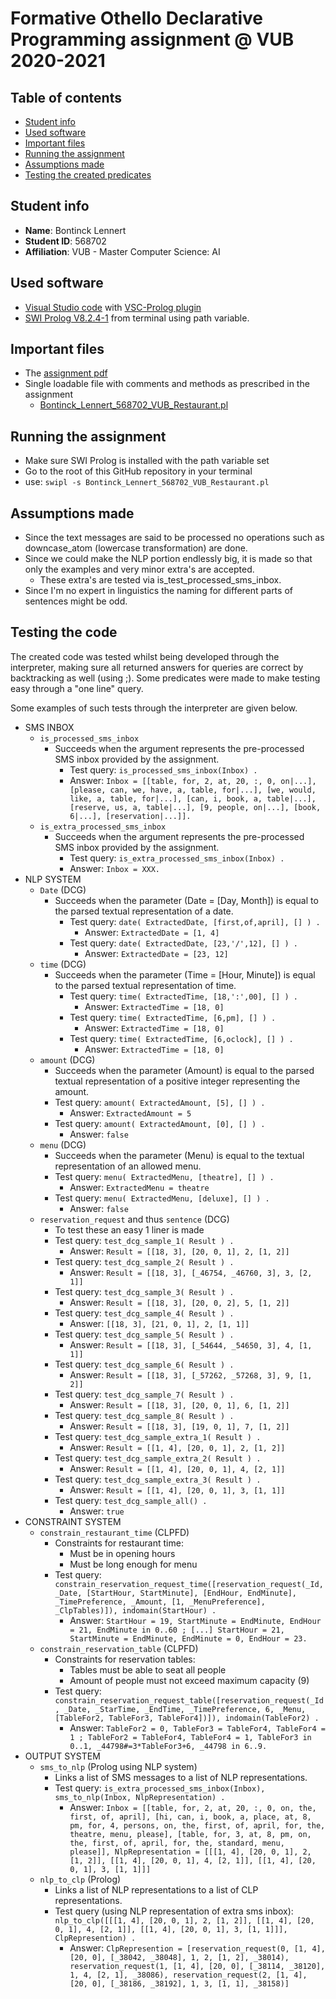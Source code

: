 # Formative Othello Declarative Programming assignment @ VUB 2020-2021 

## Table of contents
- [Student info](#student-info)
- [Used software](#used-software)
- [Important files](#important-files)
- [Running the assignment](#running-the-assignment)
- [Assumptions made](#assumptions-made)
- [Testing the created predicates](#testing-the-created-predicates)

## Student info
- **Name**: Bontinck Lennert
- **Student ID**: 568702
- **Affiliation**: VUB - Master Computer Science: AI

## Used software
- [Visual Studio code](https://code.visualstudio.com/Download) with [VSC-Prolog plugin](https://marketplace.visualstudio.com/items?itemName=arthurwang.vsc-prolog)
- [SWI Prolog V8.2.4-1](https://www.swi-prolog.org/download/stable) from terminal using path variable.

## Important files
- The [assignment pdf](assignment.pdf)
- Single loadable file with comments and methods as prescribed in the assignment
   - [Bontinck_Lennert_568702_VUB_Restaurant.pl](Bontinck_Lennert_568702_VUB_Restaurant.pl)

## Running the assignment
- Make sure SWI Prolog is installed with the path variable set
- Go to the root of this GitHub repository in your terminal
- use:  ```swipl -s Bontinck_Lennert_568702_VUB_Restaurant.pl```

## Assumptions made
   - Since the text messages are said to be processed no operations such as downcase_atom (lowercase transformation) are done.
   - Since we could make the NLP portion endlessly big, it is made so that only the examples and very minor extra's are accepted.
      - These extra's are tested via is_test_processed_sms_inbox.
   - Since I'm no expert in linguistics the naming for different parts of sentences might be odd.

## Testing the code

The created code was tested whilst being developed through the interpreter, making sure all returned answers for queries are correct by backtracking as well (using ;). Some predicates were made to make testing easy through a "one line" query.

Some examples of such tests through the interpreter are given below.

- SMS INBOX
   - ```is_processed_sms_inbox```
      - Succeeds when the argument represents the pre-processed SMS inbox provided by the assignment.
         - Test query: ```is_processed_sms_inbox(Inbox) .```
         - Answer: ```Inbox = [[table, for, 2, at, 20, :, 0, on|...], [please, can, we, have, a, table, for|...], [we, would, like, a, table, for|...], [can, i, book, a, table|...], [reserve, us, a, table|...], [9, people, on|...], [book, 6|...], [reservation|...]].```
   - ```is_extra_processed_sms_inbox```
      - Succeeds when the argument represents the pre-processed SMS inbox provided by the assignment.
         - Test query: ```is_extra_processed_sms_inbox(Inbox) .```
         - Answer: ```Inbox = XXX.```
- NLP SYSTEM
   -  ```Date``` (DCG)
      - Succeeds when the parameter (Date = [Day, Month]) is equal to the parsed textual representation of a date.
         - Test query: ```date( ExtractedDate, [first,of,april], [] ) .```
            - Answer: ```ExtractedDate = [1, 4]```
         - Test query: ```date( ExtractedDate, [23,'/',12], [] ) .```
            - Answer: ```ExtractedDate = [23, 12]```
   - ```time``` (DCG)
      - Succeeds when the parameter (Time = [Hour, Minute]) is equal to the parsed textual representation of time.
         - Test query: ```time( ExtractedTime, [18,':',00], [] ) .```
            - Answer: ```ExtractedTime = [18, 0]```
        - Test query: ```time( ExtractedTime, [6,pm], [] ) .```
           - Answer: ```ExtractedTime = [18, 0]```
        - Test query: ```time( ExtractedTime, [6,oclock], [] ) .```
           - Answer: ```ExtractedTime = [18, 0]```
   -  ```amount``` (DCG)
      -  Succeeds when the parameter (Amount) is equal to the parsed textual representation of a positive integer representing the amount.
      -  Test query: ```amount( ExtractedAmount, [5], [] ) .```
         - Answer: ```ExtractedAmount = 5```
      -  Test query: ```amount( ExtractedAmount, [0], [] ) .```
         - Answer: ```false```
   -  ```menu``` (DCG)
      -  Succeeds when the parameter (Menu) is equal to the textual representation of an allowed menu.
      -  Test query: ```menu( ExtractedMenu, [theatre], [] ) .```
         - Answer: ```ExtractedMenu = theatre```
      -  Test query: ```menu( ExtractedMenu, [deluxe], [] ) .```
         - Answer: ```false```
   -  ```reservation_request``` and thus ```sentence```  (DCG)
      - To test these an easy 1 liner is made
      - Test query: ```test_dcg_sample_1( Result ) .```
         - Answer: ```Result = [[18, 3], [20, 0, 1], 2, [1, 2]]```
      - Test query: ```test_dcg_sample_2( Result ) .```
         - Answer: ```Result = [[18, 3], [_46754, _46760, 3], 3, [2, 1]]```
      - Test query: ```test_dcg_sample_3( Result ) .```
         - Answer: ```Result = [[18, 3], [20, 0, 2], 5, [1, 2]]```
      - Test query: ```test_dcg_sample_4( Result ) .```
         - Answer: ```[[18, 3], [21, 0, 1], 2, [1, 1]]```
      - Test query: ```test_dcg_sample_5( Result ) .```
         - Answer: ```Result = [[18, 3], [_54644, _54650, 3], 4, [1, 1]]```
      - Test query: ```test_dcg_sample_6( Result ) .```
         - Answer: ```Result = [[18, 3], [_57262, _57268, 3], 9, [1, 2]]```
      - Test query: ```test_dcg_sample_7( Result ) .```
         - Answer: ```Result = [[18, 3], [20, 0, 1], 6, [1, 2]]```
      - Test query: ```test_dcg_sample_8( Result ) .```
         - Answer: ```Result = [[18, 3], [19, 0, 1], 7, [1, 2]]```
      - Test query: ```test_dcg_sample_extra_1( Result ) .```
         - Answer: ```Result = [[1, 4], [20, 0, 1], 2, [1, 2]]```
      - Test query: ```test_dcg_sample_extra_2( Result ) .```
         - Answer: ```Result = [[1, 4], [20, 0, 1], 4, [2, 1]]```
      - Test query: ```test_dcg_sample_extra_3( Result ) .```
         - Answer: ```Result = [[1, 4], [20, 0, 1], 3, [1, 1]]```
      - Test query: ```test_dcg_sample_all() .```
         - Answer: ```true```
- CONSTRAINT SYSTEM
   - ```constrain_restaurant_time``` (CLPFD)
      - Constraints for restaurant time:
         - Must be in opening hours
         - Must be long enough for menu
      - Test query: ```constrain_reservation_request_time([reservation_request(_Id, _Date, [StartHour, StartMinute], [EndHour, EndMinute], _TimePreference, _Amount, [1, _MenuPreference], _ClpTables)]), indomain(StartHour) .```
         - Answer: ```StartHour = 19, StartMinute = EndMinute, EndHour = 21, EndMinute in 0..60 ; [...] StartHour = 21, StartMinute = EndMinute, EndMinute = 0, EndHour = 23. ```
   - ```constrain_reservation_table``` (CLPFD)
      -  Constraints for reservation tables:
         - Tables must be able to seat all people
         - Amount of people must not exceed maximum capacity (9)
      - Test query: ```constrain_reservation_request_table([reservation_request(_Id, _Date, _StarTime, _EndTime, _TimePreference, 6, _Menu, [TableFor2, TableFor3, TableFor4])]), indomain(TableFor2) .```
         - Answer: ```TableFor2 = 0, TableFor3 = TableFor4, TableFor4 = 1 ; TableFor2 = TableFor4, TableFor4 = 1, TableFor3 in 0..1, _44798#=3*TableFor3+6, _44798 in 6..9.```
- OUTPUT SYSTEM
   - ```sms_to_nlp``` (Prolog using NLP system)
      - Links a list of SMS messages to a list of NLP representations.
      - Test query: ```is_extra_processed_sms_inbox(Inbox), sms_to_nlp(Inbox, NlpRepresentation) . ```
         - Answer: ```Inbox = [[table, for, 2, at, 20, :, 0, on, the, first, of, april], [hi, can, i, book, a, place, at, 8, pm, for, 4, persons, on, the, first, of, april, for, the, theatre, menu, please], [table, for, 3, at, 8, pm, on, the, first, of, april, for, the, standard, menu, please]],
            NlpRepresentation = [[[1, 4], [20, 0, 1], 2, [1, 2]], [[1, 4], [20, 0, 1], 4, [2, 1]], [[1, 4], [20, 0, 1], 3, [1, 1]]]```
   - ```nlp_to_clp``` (Prolog)
      - Links a list of NLP representations to a list of CLP representations.
      - Test query (using NLP representation of extra sms inbox): ```nlp_to_clp([[[1, 4], [20, 0, 1], 2, [1, 2]], [[1, 4], [20, 0, 1], 4, [2, 1]], [[1, 4], [20, 0, 1], 3, [1, 1]]], ClpRepresention) . ```
         - Answer: ```ClpRepresention = [reservation_request(0, [1, 4], [20, 0], [_38042, _38048], 1, 2, [1, 2], _38014), reservation_request(1, [1, 4], [20, 0], [_38114, _38120], 1, 4, [2, 1], _38086), reservation_request(2, [1, 4], [20, 0], [_38186, _38192], 1, 3, [1, 1], _38158)]```

